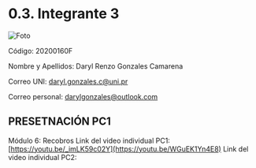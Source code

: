 # 0.3. Integrante 3

![Foto](https://github.com/user-attachments/assets/68db70b1-9923-4e63-8feb-1a77ec429402)

Código: 20200160F

Nombre y Apellidos: Daryl Renzo Gonzales Camarena

Correo UNI: daryl.gonzales.c@uni.pr

Correo personal: darylgonzales@outlook.com

  ## PRESETNACIÓN PC1
  Módulo 6: Recobros
  Link del video individual PC1: [https://youtu.be/_imLK59c02Y](https://youtu.be/WGuEK1Yn4E8)
  Link del video individual PC2: 
